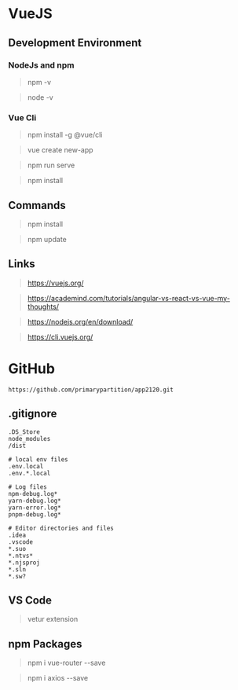 # VueJS


## Development Environment


### NodeJs and npm

> npm -v

> node -v


### Vue Cli

> npm install -g @vue/cli

> vue create new-app

> npm run serve

> npm install


## Commands

> npm install

> npm update


## Links

> https://vuejs.org/

> https://academind.com/tutorials/angular-vs-react-vs-vue-my-thoughts/

> https://nodejs.org/en/download/

> https://cli.vuejs.org/


# GitHub

```
https://github.com/primarypartition/app2120.git
```


## .gitignore

```
.DS_Store
node_modules
/dist

# local env files
.env.local
.env.*.local

# Log files
npm-debug.log*
yarn-debug.log*
yarn-error.log*
pnpm-debug.log*

# Editor directories and files
.idea
.vscode
*.suo
*.ntvs*
*.njsproj
*.sln
*.sw?
```


## VS Code

> vetur extension


## npm Packages

> npm i vue-router --save

> npm i axios --save
